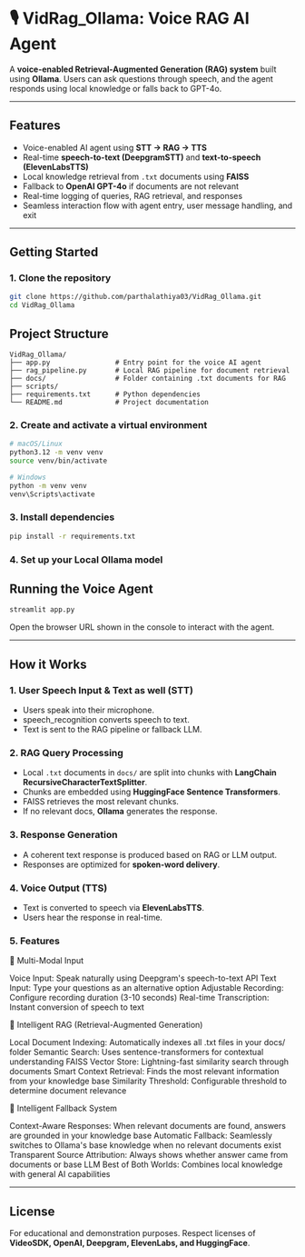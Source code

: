 # 🎙️ VidRag_Ollama: Voice RAG AI Agent

A **voice-enabled Retrieval-Augmented Generation (RAG) system** built using **Ollama**. Users can ask questions through speech, and the agent responds using local knowledge or falls back to GPT-4o.

---

## Features

- Voice-enabled AI agent using **STT → RAG → TTS**
- Real-time **speech-to-text (DeepgramSTT)** and **text-to-speech (ElevenLabsTTS)**
- Local knowledge retrieval from `.txt` documents using **FAISS**
- Fallback to **OpenAI GPT-4o** if documents are not relevant
- Real-time logging of queries, RAG retrieval, and responses
- Seamless interaction flow with agent entry, user message handling, and exit

---

## Getting Started

### 1. Clone the repository

```bash
git clone https://github.com/parthalathiya03/VidRag_Ollama.git
cd VidRag_Ollama
```


## Project Structure

```
VidRag_Ollama/
├── app.py                # Entry point for the voice AI agent
├── rag_pipeline.py       # Local RAG pipeline for document retrieval
├── docs/                 # Folder containing .txt documents for RAG
├── scripts/                
├── requirements.txt      # Python dependencies
└── README.md             # Project documentation
```


### 2. Create and activate a virtual environment

```bash
# macOS/Linux
python3.12 -m venv venv
source venv/bin/activate

# Windows
python -m venv venv
venv\Scripts\activate
```

### 3. Install dependencies

```bash
pip install -r requirements.txt
```

### 4. Set up your Local Ollama model 


## Running the Voice Agent

```bash
streamlit app.py
```

Open the browser URL shown in the console to interact with the agent.

---

## How it Works

### 1. User Speech Input & Text as well (STT)

- Users speak into their microphone.
- speech_recognition converts speech to text.
- Text is sent to the RAG pipeline or fallback LLM.

### 2. RAG Query Processing

- Local `.txt` documents in `docs/` are split into chunks with **LangChain RecursiveCharacterTextSplitter**.
- Chunks are embedded using **HuggingFace Sentence Transformers**.
- FAISS retrieves the most relevant chunks.
- If no relevant docs, **Ollama** generates the response.

### 3. Response Generation

- A coherent text response is produced based on RAG or LLM output.
- Responses are optimized for **spoken-word delivery**.

### 4. Voice Output (TTS)

- Text is converted to speech via **ElevenLabsTTS**.
- Users hear the response in real-time.

### 5. Features
🎤 Multi-Modal Input

Voice Input: Speak naturally using Deepgram's speech-to-text API
Text Input: Type your questions as an alternative option
Adjustable Recording: Configure recording duration (3-10 seconds)
Real-time Transcription: Instant conversion of speech to text

🧠 Intelligent RAG (Retrieval-Augmented Generation)

Local Document Indexing: Automatically indexes all .txt files in your docs/ folder
Semantic Search: Uses sentence-transformers for contextual understanding
FAISS Vector Store: Lightning-fast similarity search through documents
Smart Context Retrieval: Finds the most relevant information from your knowledge base
Similarity Threshold: Configurable threshold to determine document relevance

🔄 Intelligent Fallback System

Context-Aware Responses: When relevant documents are found, answers are grounded in your knowledge base
Automatic Fallback: Seamlessly switches to Ollama's base knowledge when no relevant documents exist
Transparent Source Attribution: Always shows whether answer came from documents or base LLM
Best of Both Worlds: Combines local knowledge with general AI capabilities


---

## License

For educational and demonstration purposes. Respect licenses of **VideoSDK, OpenAI, Deepgram, ElevenLabs, and HuggingFace**.
